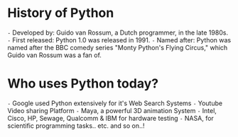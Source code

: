 # History of Python
`-` Developed by: Guido van Rossum, a Dutch programmer, in the late 1980s.
`-` First released: Python 1.0 was released in 1991.
`-` Named after: Python was named after the BBC comedy series "Monty Python's Flying Circus," which Guido van Rossum was a fan of.

# Who uses Python today?
`-` Google used Python extensively for it's Web Search Systems
`-` Youtube Video sharing Platform
`-` Maya, a powerful 3D animation System
`-` Intel, Cisco, HP, Sewage, Qualcomm & IBM for hardware testing
`-` NASA, for scientific programming tasks.. etc. and so on..!